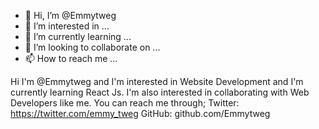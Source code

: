 - 👋 Hi, I’m @Emmytweg
- 👀 I’m interested in ...
- 🌱 I’m currently learning ...
- 💞️ I’m looking to collaborate on ...
- 📫 How to reach me ...

<!---
Emmytweg/Emmytweg is a ✨ special ✨ repository because its `README.md` (this file) appears on your GitHub profile.
You can click the Preview link to take a look at your changes.
---> 
Hi I'm @Emmytweg and I'm interested in Website Development and I'm currently learning React Js. I'm also interested in collaborating with Web Developers like me. You can reach me through;
Twitter: https://twitter.com/emmy_tweg
GitHub: github.com/Emmytweg
